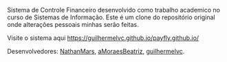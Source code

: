 Sistema de Controle Financeiro desenvolvido como trabalho academico no curso de Sistemas de Informação.
Este é um clone do repositório original onde alterações pessoais minhas serão feitas.

Visite o sistema aqui https://guilhermelvc.github.io/payfly.github.io/

Desenvolvedores: [NathanMars](https://github.com/NathanMars), [aMoraesBeatriz](https://github.com/aMoraesBeatriz), [guilhermelvc](https://github.com/guilhermelvc).
